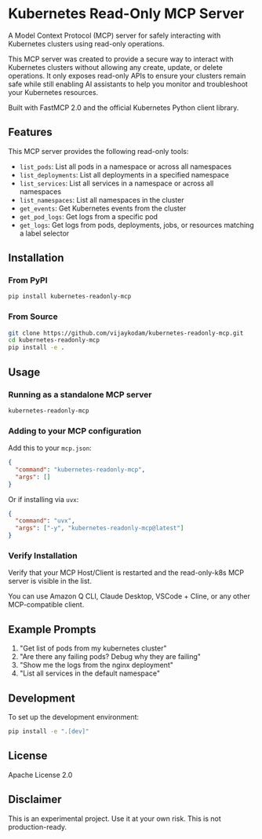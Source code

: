 # Kubernetes Read-Only MCP Server

A Model Context Protocol (MCP) server for safely interacting with Kubernetes clusters using read-only operations.

This MCP server was created to provide a secure way to interact with Kubernetes clusters without allowing any create, update, or delete operations. It only exposes read-only APIs to ensure your clusters remain safe while still enabling AI assistants to help you monitor and troubleshoot your Kubernetes resources.

Built with FastMCP 2.0 and the official Kubernetes Python client library.

## Features

This MCP server provides the following read-only tools:

- `list_pods`: List all pods in a namespace or across all namespaces
- `list_deployments`: List all deployments in a specified namespace
- `list_services`: List all services in a namespace or across all namespaces
- `list_namespaces`: List all namespaces in the cluster
- `get_events`: Get Kubernetes events from the cluster
- `get_pod_logs`: Get logs from a specific pod
- `get_logs`: Get logs from pods, deployments, jobs, or resources matching a label selector

## Installation

### From PyPI

```bash
pip install kubernetes-readonly-mcp
```

### From Source

```bash
git clone https://github.com/vijaykodam/kubernetes-readonly-mcp.git
cd kubernetes-readonly-mcp
pip install -e .
```

## Usage

### Running as a standalone MCP server

```bash
kubernetes-readonly-mcp
```

### Adding to your MCP configuration

Add this to your `mcp.json`:

```json
{
  "command": "kubernetes-readonly-mcp",
  "args": []
}
```

Or if installing via `uvx`:

```json
{
  "command": "uvx",
  "args": ["-y", "kubernetes-readonly-mcp@latest"]
}
```

### Verify Installation

Verify that your MCP Host/Client is restarted and the read-only-k8s MCP server is visible in the list.

You can use Amazon Q CLI, Claude Desktop, VSCode + Cline, or any other MCP-compatible client.

## Example Prompts

1. "Get list of pods from my kubernetes cluster"
2. "Are there any failing pods? Debug why they are failing"
3. "Show me the logs from the nginx deployment"
4. "List all services in the default namespace"

## Development

To set up the development environment:

```bash
pip install -e ".[dev]"
```

## License

Apache License 2.0

## Disclaimer

This is an experimental project. Use it at your own risk. This is not production-ready.
